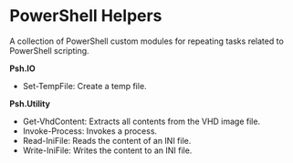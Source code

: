 # PowerShell Helpers

A collection of PowerShell custom modules for repeating tasks related to PowerShell scripting.

**Psh.IO**
* Set-TempFile: Create a temp file.

**Psh.Utility**
* Get-VhdContent: Extracts all contents from the VHD image file.
* Invoke-Process: Invokes a process.
* Read-IniFile: Reads the content of an INI file.
* Write-IniFile: Writes the content to an INI file.